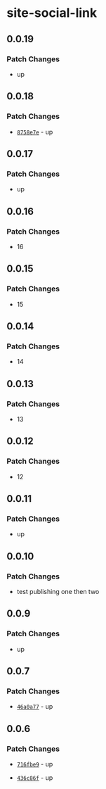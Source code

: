 # site-social-link

## 0.0.19

### Patch Changes

- up

## 0.0.18

### Patch Changes

- [`8758e7e`](https://github.com/Ennoriel/social-links/commit/8758e7e2d4a17ee317d8ee74517707073b6f236e) - up

## 0.0.17

### Patch Changes

- up

## 0.0.16

### Patch Changes

- 16

## 0.0.15

### Patch Changes

- 15

## 0.0.14

### Patch Changes

- 14

## 0.0.13

### Patch Changes

- 13

## 0.0.12

### Patch Changes

- 12

## 0.0.11

### Patch Changes

- up

## 0.0.10

### Patch Changes

- test publishing one then two

## 0.0.9

### Patch Changes

- up

## 0.0.7

### Patch Changes

- [`46a0a77`](https://github.com/Ennoriel/social-links/commit/46a0a7726b8aa9bc237b713c5c207b321c152a86) - up

## 0.0.6

### Patch Changes

- [`716fbe9`](https://github.com/Ennoriel/social-links/commit/716fbe938e1ff382574dd28d6b2e8d2188881780) - up

- [`436c86f`](https://github.com/Ennoriel/social-links/commit/436c86f82cef99e83749363f6381c1c3c830b166) - up
